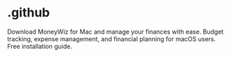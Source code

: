 # .github
Download MoneyWiz for Mac and manage your finances with ease. Budget tracking, expense management, and financial planning for macOS users. Free installation guide.
